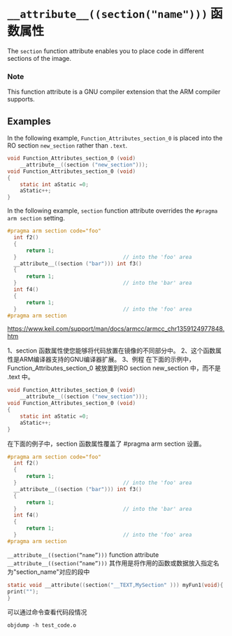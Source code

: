 # `__attribute__((section("name")))` 函数属性
The `section` function attribute enables you to place code in different sections of the image.

### Note
This function attribute is a GNU compiler extension that the ARM compiler supports. 

## Examples
In the following example, `Function_Attributes_section_0` is placed into the        RO section `new_section` rather than `.text`.
```c
void Function_Attributes_section_0 (void) 
    __attribute__((section ("new_section")));
void Function_Attributes_section_0 (void)
{
    static int aStatic =0;
    aStatic++;
}
```
In the following example, `section` function attribute overrides the `#pragma arm section` setting.

```c
#pragma arm section code="foo"
  int f2()
  {
      return 1;
  }                                  // into the 'foo' area
  __attribute__((section ("bar"))) int f3()
  {
      return 1;
  }                                  // into the 'bar' area
  int f4()
  {
      return 1;
  }                                  // into the 'foo' area
#pragma arm section
```
https://www.keil.com/support/man/docs/armcc/armcc_chr1359124977848.htm

1、section 函数属性使您能够将代码放置在镜像的不同部分中。
2、这个函数属性是ARM编译器支持的GNU编译器扩展。
3、例程
在下面的示例中，Function_Attributes_section_0 被放置到RO section new_section 中，而不是 .text 中。

```c
void Function_Attributes_section_0 (void) 
    __attribute__((section ("new_section")));
void Function_Attributes_section_0 (void)
{
    static int aStatic =0;
    aStatic++;
}
```
在下面的例子中，section 函数属性覆盖了 #pragma arm section 设置。
```c
#pragma arm section code="foo"
  int f2()
  {
      return 1;
  }                                  // into the 'foo' area
  __attribute__((section ("bar"))) int f3()
  {
      return 1;
  }                                  // into the 'bar' area
  int f4()
  {
      return 1;
  }                                  // into the 'foo' area
#pragma arm section
```



`__attribute__((section(“name”)))` function attribute
`__attribute__((section(“name”)))` 其作用是将作用的函数或数据放入指定名为"section_name"对应的段中

```c
static void __attribute((section("__TEXT,MySection" ))) myFun1(void){
print("");
}
```


可以通过命令查看代码段情况
```shell
objdump -h test_code.o
```